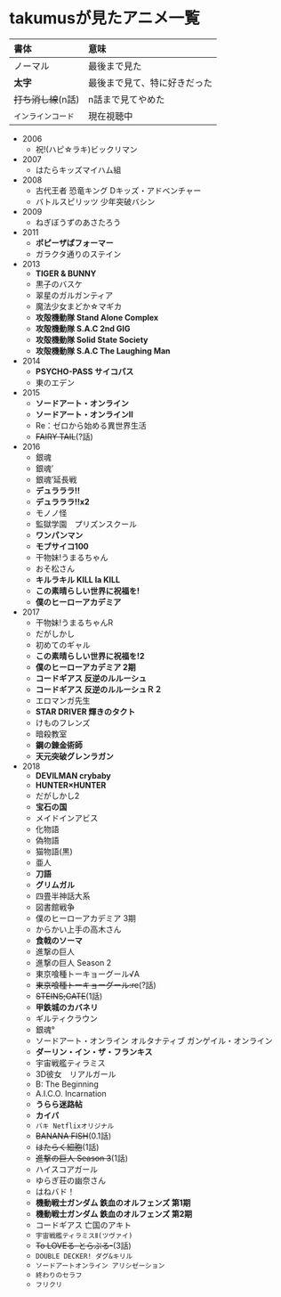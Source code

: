 # takumusが見たアニメ一覧

|書体|意味|
|:---|:---|
|ノーマル|最後まで見た|
|**太字**|最後まで見て、特に好きだった|
|~~打ち消し線~~(n話)|n話まで見てやめた|
|`インラインコード`|現在視聴中|

- 2006
  - 祝!(ハピ☆ラキ)ビックリマン
- 2007
  - はたらキッズマイハム組
- 2008
  - 古代王者 恐竜キング Dキッズ・アドベンチャー
  - バトルスピリッツ 少年突破バシン
- 2009
  - ねぎぼうずのあさたろう
- 2011
  - **ポピーザぱフォーマー**
  - ガラクタ通りのステイン
- 2013
  - **TIGER & BUNNY**
  - 黒子のバスケ
  - 翠星のガルガンティア
  - 魔法少女まどか☆マギカ
  - **攻殻機動隊 Stand Alone Complex**
  - **攻殻機動隊 S.A.C 2nd GIG**
  - **攻殻機動隊 Solid State Society**
  - **攻殻機動隊 S.A.C The Laughing Man**
- 2014
  - **PSYCHO-PASS サイコパス**
  - 東のエデン
- 2015
  - **ソードアート・オンライン**
  - **ソードアート・オンラインII**
  - Re：ゼロから始める異世界生活
  - ~~FAIRY TAIL~~(?話)
- 2016
  - 銀魂
  - 銀魂’
  - 銀魂’延長戦
  - **デュラララ!!**
  - **デュラララ!!x2**
  - モノノ怪
  - 監獄学園　プリズンスクール
  - **ワンパンマン**
  - **モブサイコ100**
  - 干物妹!うまるちゃん
  - おそ松さん
  - **キルラキル KILL la KILL**
  - **この素晴らしい世界に祝福を!**
  - **僕のヒーローアカデミア**
- 2017
  - 干物妹!うまるちゃんR
  - だがしかし
  - 初めてのギャル
  - **この素晴らしい世界に祝福を!2**
  - **僕のヒーローアカデミア 2期**
  - **コードギアス 反逆のルルーシュ**
  - **コードギアス 反逆のルルーシュＲ２**
  - エロマンガ先生
  - **STAR DRIVER 輝きのタクト**
  - けものフレンズ
  - 暗殺教室
  - **鋼の錬金術師**
  - **天元突破グレンラガン**
- 2018
  - **DEVILMAN crybaby**
  - **HUNTER×HUNTER**
  - だがしかし2
  - **宝石の国**
  - メイドインアビス
  - 化物語  
  - 偽物語
  - 猫物語(黒)
  - 亜人
  - **刀語**
  - **グリムガル**
  - 四畳半神話大系
  - 図書館戦争
  - 僕のヒーローアカデミア 3期
  - からかい上手の高木さん
  - **食戟のソーマ**
  - 進撃の巨人
  - 進撃の巨人 Season 2
  - 東京喰種トーキョーグール√A
  - ~~東京喰種トーキョーグール:re~~(?話)
  - ~~STEINS;GATE~~(1話)
  - **甲鉄城のカバネリ**
  - ギルティクラウン
  - 銀魂°
  - ソードアート・オンライン オルタナティブ ガンゲイル・オンライン
  - **ダーリン・イン・ザ・フランキス**
  - 宇宙戦艦ティラミス
  - 3D彼女　リアルガール
  - B: The Beginning
  - A.I.C.O. Incarnation
  - **うらら迷路帖**
  - **カイバ**
  - `バキ Netflixオリジナル`
  - ~~BANANA FISH~~(0.1話)
  - ~~はたらく細胞~~(1話)
  - ~~進撃の巨人 Season 3~~(1話)
  - ハイスコアガール
  - ゆらぎ荘の幽奈さん
  - はねバド！
  - **機動戦士ガンダム 鉄血のオルフェンズ 第1期**
  - **機動戦士ガンダム 鉄血のオルフェンズ 第2期**
  - コードギアス 亡国のアキト
  - `宇宙戦艦ティラミスⅡ(ツヴァイ)`
  - ~~To LOVEる-とらぶる-~~(3話)
  - `DOUBLE DECKER! ダグ&キリル`
  - `ソードアートオンライン アリシゼーション`
  - `終わりのセラフ`
  - `フリクリ`
